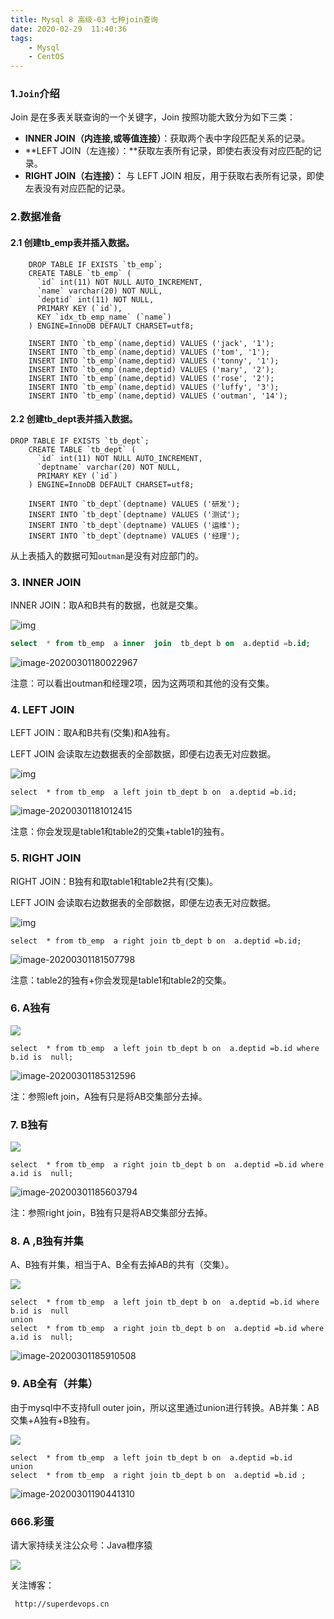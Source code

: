 ```yaml
---
title: Mysql 8 高级-03 七种join查询
date: 2020-02-29  11:40:36
tags: 
    - Mysql
    - CentOS
---
```


### 1.`Join`介绍

  Join 是在多表关联查询的一个关键字，Join 按照功能大致分为如下三类：

- **INNER JOIN（内连接,或等值连接）**：获取两个表中字段匹配关系的记录。
- **LEFT JOIN（左连接）：**获取左表所有记录，即使右表没有对应匹配的记录。
- **RIGHT JOIN（右连接）：** 与 LEFT JOIN 相反，用于获取右表所有记录，即使左表没有对应匹配的记录。

<!--more-->

### 2.数据准备

#### 2.1 创建tb_emp表并插入数据。

```
    DROP TABLE IF EXISTS `tb_emp`;
    CREATE TABLE `tb_emp` (
      `id` int(11) NOT NULL AUTO_INCREMENT,
      `name` varchar(20) NOT NULL,
      `deptid` int(11) NOT NULL,
      PRIMARY KEY (`id`),
      KEY `idx_tb_emp_name` (`name`)
    ) ENGINE=InnoDB DEFAULT CHARSET=utf8;

    INSERT INTO `tb_emp`(name,deptid) VALUES ('jack', '1');
    INSERT INTO `tb_emp`(name,deptid) VALUES ('tom', '1');
    INSERT INTO `tb_emp`(name,deptid) VALUES ('tonny', '1');
    INSERT INTO `tb_emp`(name,deptid) VALUES ('mary', '2');
    INSERT INTO `tb_emp`(name,deptid) VALUES ('rose', '2');
    INSERT INTO `tb_emp`(name,deptid) VALUES ('luffy', '3');
    INSERT INTO `tb_emp`(name,deptid) VALUES ('outman', '14');
```

#### 2.2 创建tb_dept表并插入数据。

```
DROP TABLE IF EXISTS `tb_dept`;
    CREATE TABLE `tb_dept` (
      `id` int(11) NOT NULL AUTO_INCREMENT,
      `deptname` varchar(20) NOT NULL,
      PRIMARY KEY (`id`)
    ) ENGINE=InnoDB DEFAULT CHARSET=utf8;

    INSERT INTO `tb_dept`(deptname) VALUES ('研发');
    INSERT INTO `tb_dept`(deptname) VALUES ('测试');
    INSERT INTO `tb_dept`(deptname) VALUES ('运维');
    INSERT INTO `tb_dept`(deptname) VALUES ('经理');
```

从上表插入的数据可知`outman`是没有对应部门的。

### 3. INNER JOIN

INNER JOIN：取A和B共有的数据，也就是交集。

![img](/image/mysql/image-20200229224750441.png)

```sql
select  * from tb_emp  a inner  join  tb_dept b on  a.deptid =b.id;
```

![image-20200301180022967](/image/mysql/image-20200301180022967.png)

注意：可以看出outman和经理2项，因为这两项和其他的没有交集。



### 4. LEFT JOIN

LEFT JOIN：取A和B共有(交集)和A独有。

LEFT JOIN 会读取左边数据表的全部数据，即便右边表无对应数据。



![img](/image/mysql/image-20200301180022968.png)

```
select  * from tb_emp  a left join tb_dept b on  a.deptid =b.id;
```

![image-20200301181012415](/image/mysql/image-20200301181012415.png)

注意：你会发现是table1和table2的交集+table1的独有。

### 5. RIGHT JOIN

 RIGHT JOIN：B独有和取table1和table2共有(交集)。

LEFT JOIN 会读取右边数据表的全部数据，即便左边表无对应数据。



![img](/image/mysql/image-20200301181012416.png)

```
select  * from tb_emp  a right join tb_dept b on  a.deptid =b.id;
```

![image-20200301181507798](/image/mysql/image-20200301181507798.png)

注意：table2的独有+你会发现是table1和table2的交集。

### 6. A独有

![](/image/mysql/image-20200301181507799.png)

```
select  * from tb_emp  a left join tb_dept b on  a.deptid =b.id where b.id is  null;
```

![image-20200301185312596](/image/mysql/image-20200301185312596.png)

注：参照left join，A独有只是将AB交集部分去掉。

### 7. B独有

![](/image/mysql/image-20200301185312597.png)



```
select  * from tb_emp  a right join tb_dept b on  a.deptid =b.id where  a.id is  null;
```

![image-20200301185603794](/image/mysql/image-20200301185603794.png)

注：参照right join，B独有只是将AB交集部分去掉。

### 8. A ,B独有并集

A、B独有并集，相当于A、B全有去掉AB的共有（交集）。

![](/image/mysql/image-20200301185603795.png)

```
select  * from tb_emp  a left join tb_dept b on  a.deptid =b.id where b.id is  null
union
select  * from tb_emp  a right join tb_dept b on  a.deptid =b.id where  a.id is  null;
```

![image-20200301185910508](/image/mysql/image-20200301185910508.png)



### 9. AB全有（并集）

由于mysql中不支持full outer join，所以这里通过union进行转换。AB并集：AB交集+A独有+B独有。

![](/image/mysql/image-20200301185910509.png)

```
select  * from tb_emp  a left join tb_dept b on  a.deptid =b.id
union
select  * from tb_emp  a right join tb_dept b on  a.deptid =b.id ;
```

![image-20200301190441310](/image/mysql/image-20200301190441310.png)

### 666.彩蛋

请大家持续关注公众号：Java橙序猿

 ![](/image/common/superdevops.jpg) 

关注博客：

```
 http://superdevops.cn
```



